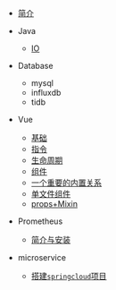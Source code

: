 
- [简介](简介.md)
- Java

  - [IO](Java/IO.md)
- Database
  - mysql
  - influxdb
  - tidb
- Vue
  - [基础](vue/1基础.md)
  - [指令](vue/2指令.md)
  - [生命周期](vue/3生命周期.md)
  - [组件](vue/4组件.md)
  - [一个重要的内置关系](vue/5一个重要的内置关系.md)
  - [单文件组件](vue/6单文件组件.md)
  - [props+Mixin](vue/7props+mixin.md)
- Prometheus
  
  - [简介与安装](prometheus/简介与安装.md)
  
- microservice
  
  - [搭建`springcloud`项目](microservice/1搭建springcloud项目.md)
